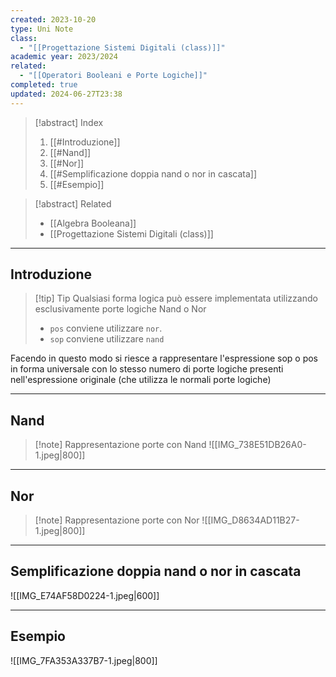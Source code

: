 ```yaml
---
created: 2023-10-20
type: Uni Note
class:
  - "[[Progettazione Sistemi Digitali (class)]]"
academic year: 2023/2024
related:
  - "[[Operatori Booleani e Porte Logiche]]"
completed: true
updated: 2024-06-27T23:38
---
```

>[!abstract] Index
>1. [[#Introduzione]]
>2. [[#Nand]]
>3. [[#Nor]]
>4. [[#Semplificazione doppia nand o nor in cascata]]
>5. [[#Esempio]]

>[!abstract] Related
>- [[Algebra Booleana]]
>- [[Progettazione Sistemi Digitali (class)]]

---
## Introduzione

>[!tip] Tip
>Qualsiasi forma logica può essere implementata utilizzando esclusivamente porte logiche Nand o Nor
>
> - `pos` conviene utilizzare  `nor`.
> - `sop` conviene utilizzare `nand`

Facendo in questo modo si riesce a rappresentare l'espressione sop o pos in forma universale con lo stesso numero di porte logiche presenti nell'espressione originale (che utilizza le normali porte logiche)

---
## Nand

>[!note] Rappresentazione porte con Nand
>![[IMG_738E51DB26A0-1.jpeg|800]]

---
## Nor

>[!note] Rappresentazione porte con Nor
>![[IMG_D8634AD11B27-1.jpeg|800]]

---
## Semplificazione doppia nand o nor in cascata

![[IMG_E74AF58D0224-1.jpeg|600]]

---
## Esempio

![[IMG_7FA353A337B7-1.jpeg|800]]